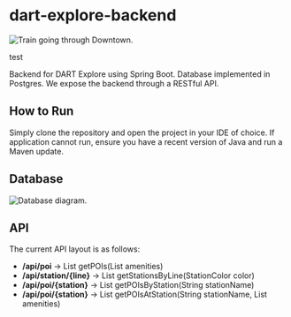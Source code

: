 # dart-explore-backend

![Train going through Downtown.](https://texashighways.com/wp-content/uploads/2015/06/images_dart2.jpg)

test

Backend for DART Explore using Spring Boot. Database implemented in Postgres. We expose the backend through a RESTful API.

## How to Run
Simply clone the repository and open the project in your IDE of choice. If application cannot run, ensure you have a recent version of Java and run a Maven update.

## Database

![Database diagram.](https://user-images.githubusercontent.com/85081861/238772266-278600a4-21c6-44f1-af4c-049acbb6e44a.png)

## API
The current API layout is as follows:

- **/api/poi** &rarr; List getPOIs(List amenities)  
- **/api/station/{line}**  &rarr; List getStationsByLine(StationColor color)
- **/api/poi/{station}**  &rarr; List getPOIsByStation(String stationName)
- **/api/poi/{station}** &rarr; List getPOIsAtStation(String stationName, List amenities)
